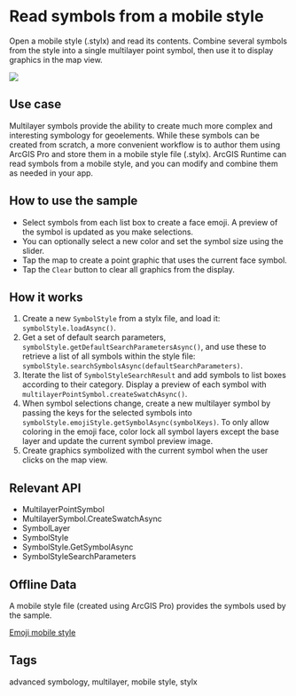 # Read symbols from a mobile style

Open a mobile style (.stylx) and read its contents. Combine several symbols from the style into a single multilayer point symbol, then use it to display graphics in the map view.

![](ReadSymbolsFromMobileStyleFileSample.png)

## Use case

Multilayer symbols provide the ability to create much more complex and interesting symbology for geoelements. While these symbols can be created from scratch, a more convenient workflow is to author them using ArcGIS Pro and store them in a mobile style file (.stylx). ArcGIS Runtime can read symbols from a mobile style, and you can modify and combine them as needed in your app.

## How to use the sample

- Select symbols from each list box to create a face emoji. A preview of the symbol is updated as you make selections.
- You can optionally select a new color and set the symbol size using the slider.
- Tap the map to create a point graphic that uses the current face symbol.
- Tap the `Clear` button to clear all graphics from the display.

## How it works

1. Create a new `SymbolStyle` from a stylx file, and load it: `symbolStyle.loadAsync()`.
2. Get a set of default search parameters, `symbolStyle.getDefaultSearchParametersAsync()`, and use these to retrieve a list of all symbols within the style file: `symbolStyle.searchSymbolsAsync(defaultSearchParameters)`.
3. Iterate the list of `SymbolStyleSearchResult` and add symbols to list boxes according to their category. Display a preview of each symbol with `multilayerPointSymbol.createSwatchAsync()`.
4. When symbol selections change, create a new multilayer symbol by passing the keys for the selected symbols into `symbolStyle.emojiStyle.getSymbolAsync(symbolKeys)`. To only allow coloring in the emoji face, color lock all symbol layers except the base layer and update the current symbol preview image.
5. Create graphics symbolized with the current symbol when the user clicks on the map view.

## Relevant API

* MultilayerPointSymbol
* MultilayerSymbol.CreateSwatchAsync
* SymbolLayer
* SymbolStyle
* SymbolStyle.GetSymbolAsync
* SymbolStyleSearchParameters

## Offline Data

A mobile style file (created using ArcGIS Pro) provides the symbols used by the sample.

[Emoji mobile style](https://www.arcgis.com/home/item.html?id=1bd036f221f54a99abc9e46ff3511cbf)

## Tags

advanced symbology, multilayer, mobile style, stylx